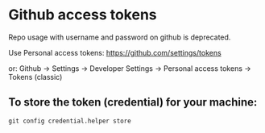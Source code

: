 # Github access tokens

Repo usage with username and password on github is deprecated.

Use Personal access tokens: <https://github.com/settings/tokens>

or: Github -> Settings -> Developer Settings -> Personal access tokens -> Tokens (classic)

## To store the token (credential) for your machine:

```
git config credential.helper store
```
